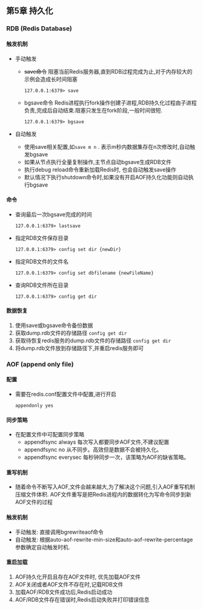 ## 第5章 持久化

### RDB (Redis Database)

#### 触发机制

* 手动触发

  * ~~save命令~~   阻塞当前Redis服务器,直到RDB过程完成为止,对于内存较大的示例会造成长时间阻塞

    ```
    127.0.0.1:6379> save
    ```

  * bgsave命令 Redis进程执行fork操作创建子进程,RDB持久化过程由子进程负责,完成后自动结束.阻塞只发生在fork阶段,一般时间很短.

    ```
    127.0.0.1:6379> bgsave
    ```

* 自动触发

  * 使用save相关配置,如`save m n` . 表示m秒内数据集存在n次修改时,自动触发bgsave
  * 如果从节点执行全量复制操作,主节点自动bgsave生成RDB文件
  * 执行debug reload命令重新加载Redis时, 也会自动触发save操作
  * 默认情况下执行shutdown命令时,如果没有开启AOF持久化功能则自动执行bgsave

#### 命令

* 查询最后一次bgsave完成的时间

  ```
  127.0.0.1:6379> lastsave
  ```

* 指定RDB文件保存目录

  ```
  127.0.0.1:6379> config set dir {newDir}
  ```

* 指定RDB文件的文件名

  ```
  127.0.0.1:6379> config set dbfilename {newFileName}
  ```

* 查询RDB文件所在目录

  ```
  127.0.0.1:6379> config get dir
  ```

#### 数据恢复

1. 使用save或bgsave命令备份数据
2. 获取dump.rdb文件的存储路径 `config get dir`
3. 获取待恢复redis服务的dump.rdb文件的存储路径 `config get dir`
4. 将dump.rdb文件放到存储路径下,并重启redis服务即可

### AOF (append only file)

#### 配置

* 需要在redis.conf配置文件中配置,进行开启

  ```
  appendonly yes
  ```

#### 同步策略

* 在配置文件中可配置同步策略
  * appendfsync always  每次写入都要同步AOF文件,不建议配置
  * appendfsync no  从不同步。高效但是数据不会被持久化。
  * appendfsync everysec  每秒钟同步一次，该策略为AOF的缺省策略。

#### 重写机制

* 随着命令不断写入AOF,文件会越来越大,为了解决这个问题,引入AOF重写机制压缩文件体积. AOF文件重写是把Redis进程内的数据转化为写命令同步到新AOF文件的过程

#### 触发机制

* 手动触发: 直接调用bgrewriteaof命令
* 自动触发: 根据auto-aof-rewrite-min-size和auto-aof-rewrite-percentage参数确定自动触发时机.

#### 重启加载

1. AOF持久化开启且存在AOF文件时, 优先加载AOF文件
2. AOF关闭或者AOF文件不存在时,记载RDB文件
3. 加载AOF/RDB文件成功后,Redis启动成功
4. AOF/RDB文件存在错误时,Redis启动失败并打印错误信息

